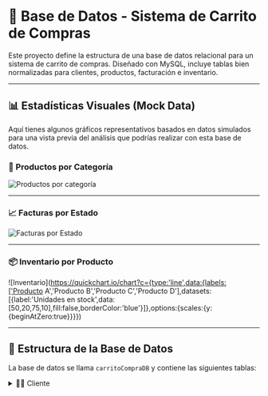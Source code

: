 # 🛒 Base de Datos - Sistema de Carrito de Compras

Este proyecto define la estructura de una base de datos relacional para un sistema de carrito de compras. Diseñado con MySQL, incluye tablas bien normalizadas para clientes, productos, facturación e inventario.

---

## 📊 Estadísticas Visuales (Mock Data)

Aquí tienes algunos gráficos representativos basados en datos simulados para una vista previa del análisis que podrías realizar con esta base de datos.

### 🎯 Productos por Categoría

![Productos por categoría](https://quickchart.io/chart?c={type:'pie',data:{labels:['Electrónica','Hogar','Ropa','Libros'],datasets:[{data:[20,15,30,10]}]},options:{plugins:{legend:{position:'bottom'}}}})

---

### 📈 Facturas por Estado

![Facturas por Estado](https://quickchart.io/chart?c={type:'bar',data:{labels:['PAGADA','ANULADA','PENDIENTE'],datasets:[{label:'Facturas',data:[12,3,8],backgroundColor:['#4CAF50','#F44336','#FFC107']}]},options:{scales:{y:{beginAtZero:true}},plugins:{legend:{display:false}}}})

---

### 📦 Inventario por Producto

![Inventario](https://quickchart.io/chart?c={type:'line',data:{labels:['Producto A','Producto B','Producto C','Producto D'],datasets:[{label:'Unidades en stock',data:[50,20,75,10],fill:false,borderColor:'blue'}]},options:{scales:{y:{beginAtZero:true}}}})

---

## 🧱 Estructura de la Base de Datos

La base de datos se llama `carritoCompraDB` y contiene las siguientes tablas:

<details>
<summary>🧍‍♂️ Cliente</summary>

```sql
CREATE TABLE cliente (
  id_cliente INT UNSIGNED NOT NULL AUTO_INCREMENT,
  nombre VARCHAR(100) NOT NULL,
  direccion VARCHAR(254) NOT NULL,
  telefono VARCHAR(9) NOT NULL,
  email VARCHAR(100) NOT NULL,
  estado TINYINT NOT NULL DEFAULT(1),
  PRIMARY KEY(id_cliente)
);
</details> <details> <summary>🗂️ Categoría</summary>

CREATE TABLE categoria (
  id_categoria INT UNSIGNED NOT NULL AUTO_INCREMENT,
  nombre VARCHAR(25) NOT NULL,
  estado TINYINT NOT NULL DEFAULT(1),
  PRIMARY KEY(id_categoria)
);
</details> <details> <summary>📦 Producto</summary>

CREATE TABLE producto (
  id_producto INT UNSIGNED NOT NULL AUTO_INCREMENT,
  sku VARCHAR(15) NOT NULL UNIQUE,
  nombre VARCHAR(100) NOT NULL,
  descripcion VARCHAR(200),
  id_categoria INT UNSIGNED NOT NULL,
  precio DECIMAL(8,2) NOT NULL CHECK (precio > 0),
  estado TINYINT NOT NULL DEFAULT(1),
  PRIMARY KEY(id_producto),
  FOREIGN KEY(id_categoria) REFERENCES categoria(id_categoria)
);
</details> <details> <summary>🏪 Inventario</summary>

CREATE TABLE inventario (
  id_inventario INT UNSIGNED NOT NULL AUTO_INCREMENT,
  id_producto INT UNSIGNED NOT NULL,
  cantidad INT UNSIGNED NOT NULL DEFAULT(1) CHECK(cantidad > 0),
  fecha_actualizacion DATETIME DEFAULT CURRENT_TIMESTAMP ON UPDATE CURRENT_TIMESTAMP,
  estado TINYINT NOT NULL DEFAULT(1),
  ubicacion VARCHAR(100) NOT NULL,
  PRIMARY KEY(id_inventario),
  FOREIGN KEY(id_producto) REFERENCES producto(id_producto)
);
</details> <details> <summary>🧾 Encabezado de Factura</summary>

CREATE TABLE encabezado_factura (
  id_encabezado_factura BIGINT UNSIGNED NOT NULL AUTO_INCREMENT,
  id_cliente INT UNSIGNED NOT NULL,
  fecha_emision DATETIME NOT NULL DEFAULT CURRENT_TIMESTAMP,
  nit VARCHAR(20) NOT NULL DEFAULT('CF'),
  subtotal DECIMAL(8,2) NOT NULL,
  impuestos DECIMAL(8,2) NOT NULL,
  total DECIMAL(8,2) NOT NULL,
  estado ENUM('PAGADA', 'ANULADA', 'PENDIENTE') DEFAULT('PENDIENTE'),
  PRIMARY KEY(id_encabezado_factura),
  FOREIGN KEY(id_cliente) REFERENCES cliente(id_cliente)
);
</details> <details> <summary>🧮 Detalle de Factura</summary>

CREATE TABLE detalle_factura (
  id_detalle_factura BIGINT UNSIGNED NOT NULL AUTO_INCREMENT,
  id_encabezado_factura BIGINT UNSIGNED NOT NULL,
  id_producto INT UNSIGNED NOT NULL,
  cantidad INT NOT NULL CHECK(cantidad > 0),
  precio DECIMAL(8,2) NOT NULL,
  descuento DECIMAL(8,2) DEFAULT(0.00),
  subtotal DECIMAL(8,2) NOT NULL,
  PRIMARY KEY(id_detalle_factura),
  FOREIGN KEY(id_encabezado_factura) REFERENCES encabezado_factura(id_encabezado_factura),
  FOREIGN KEY(id_producto) REFERENCES producto(id_producto)
);
</details>
📌 Índices
sql
Copiar
Editar
CREATE UNIQUE INDEX idx_cliente_email ON cliente(email);
🚀 Inicio Rápido

DROP DATABASE IF EXISTS carritoCompraDB;
CREATE DATABASE IF NOT EXISTS carritoCompraDB;
USE carritoCompraDB;
-- Ejecutar luego las sentencias de creación de tablas
🤝 Colaboración
¿Tienes ideas para mejorar la base de datos o su visualización? ¡Los PR son bienvenidos! ✨

🧠 Autor
Desarrollado como parte de un proyecto académico / práctico para modelado de datos relacionales enfocado en e-commerce.

¡Gracias por visitar y explorar! 🎉
